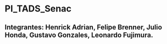 # PI_TADS_Senac

## Integrantes: Henrick Adrian, Felipe Brenner, Julio Honda, Gustavo Gonzales, Leonardo Fujimura.

